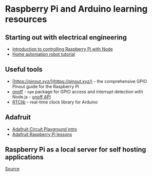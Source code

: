 # Raspberry Pi and Arduino learning resources

## Starting out with electrical engineering

- [Introduction to controlling Raspberry Pi with Node](https://itnext.io/an-introduction-to-raspberry-pi-4-gpio-and-controlling-it-with-node-js-10f2ce41af12)
- [Home automation robot tutorial](https://www.instructables.com/id/Home-Automation-or-Robot-Butler-called-Geoffrey-/)

## Useful tools

- [https://pinout.xyz/](https://pinout.xyz/) - the comprehensive GPIO Pinout guide for the Raspberry Pi
- [onoff](https://www.npmjs.com/package/onoff) - `npm` package for GPIO access and interrupt detection with Node.js - [onoff API](https://github.com/fivdi/onoff#api)
- [RTClib](https://github.com/adafruit/RTClib) - real-time clock library for Arduino

## Adafruit

- [Adafruit Circuit Playground intro](https://learn.adafruit.com/adafruit-circuit-playground-express)
- [Adafruit Raspberry Pi lessons](https://learn.adafruit.com/series/learn-raspberry-pi)

## Raspberry Pi as a local server for self hosting applications

[Source](https://cri.dev/posts/2020-09-12-Raspberry-Pi-as-a-local-server-for-self-hosting-applications/)
